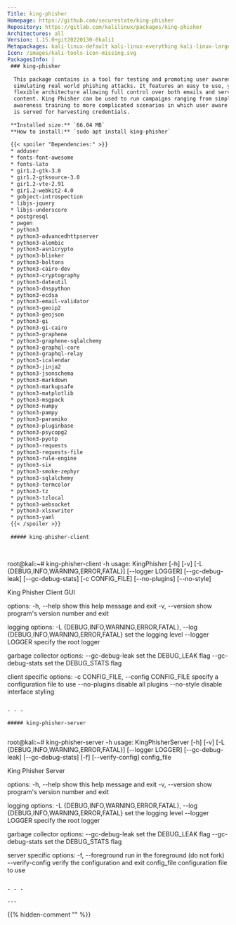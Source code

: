 ```yaml
---
Title: king-phisher
Homepage: https://github.com/securestate/king-phisher
Repository: https://gitlab.com/kalilinux/packages/king-phisher
Architectures: all
Version: 1.15.0+git20220130-0kali1
Metapackages: kali-linux-default kali-linux-everything kali-linux-large 
Icon: /images/kali-tools-icon-missing.svg
PackagesInfo: |
 ### king-phisher
 
  This package contains is a tool for testing and promoting user awareness by
  simulating real world phishing attacks. It features an easy to use, yet very
  flexible architecture allowing full control over both emails and server
  content. King Phisher can be used to run campaigns ranging from simple
  awareness training to more complicated scenarios in which user aware content
  is served for harvesting credentials.
 
 **Installed size:** `66.04 MB`  
 **How to install:** `sudo apt install king-phisher`  
 
 {{< spoiler "Dependencies:" >}}
 * adduser
 * fonts-font-awesome
 * fonts-lato
 * gir1.2-gtk-3.0
 * gir1.2-gtksource-3.0
 * gir1.2-vte-2.91
 * gir1.2-webkit2-4.0
 * gobject-introspection
 * libjs-jquery
 * libjs-underscore
 * postgresql
 * pwgen
 * python3
 * python3-advancedhttpserver 
 * python3-alembic 
 * python3-asn1crypto
 * python3-blinker 
 * python3-boltons 
 * python3-cairo-dev
 * python3-cryptography
 * python3-dateutil 
 * python3-dnspython 
 * python3-ecdsa 
 * python3-email-validator
 * python3-geoip2 
 * python3-geojson 
 * python3-gi
 * python3-gi-cairo
 * python3-graphene 
 * python3-graphene-sqlalchemy 
 * python3-graphql-core 
 * python3-graphql-relay 
 * python3-icalendar 
 * python3-jinja2 
 * python3-jsonschema 
 * python3-markdown
 * python3-markupsafe 
 * python3-matplotlib 
 * python3-msgpack 
 * python3-numpy
 * python3-pampy
 * python3-paramiko 
 * python3-pluginbase 
 * python3-psycopg2 
 * python3-pyotp 
 * python3-requests 
 * python3-requests-file 
 * python3-rule-engine
 * python3-six 
 * python3-smoke-zephyr 
 * python3-sqlalchemy 
 * python3-termcolor 
 * python3-tz 
 * python3-tzlocal 
 * python3-websocket 
 * python3-xlsxwriter 
 * python3-yaml 
 {{< /spoiler >}}
 
 ##### king-phisher-client
 
 
 ```
 root@kali:~# king-phisher-client -h
 usage: KingPhisher [-h] [-v] [-L {DEBUG,INFO,WARNING,ERROR,FATAL}]
                    [--logger LOGGER] [--gc-debug-leak] [--gc-debug-stats]
                    [-c CONFIG_FILE] [--no-plugins] [--no-style]
 
 King Phisher Client GUI
 
 options:
   -h, --help            show this help message and exit
   -v, --version         show program's version number and exit
 
 logging options:
   -L {DEBUG,INFO,WARNING,ERROR,FATAL}, --log {DEBUG,INFO,WARNING,ERROR,FATAL}
                         set the logging level
   --logger LOGGER       specify the root logger
 
 garbage collector options:
   --gc-debug-leak       set the DEBUG_LEAK flag
   --gc-debug-stats      set the DEBUG_STATS flag
 
 client specific options:
   -c CONFIG_FILE, --config CONFIG_FILE
                         specify a configuration file to use
   --no-plugins          disable all plugins
   --no-style            disable interface styling
 ```
 
 - - -
 
 ##### king-phisher-server
 
 
 ```
 root@kali:~# king-phisher-server -h
 usage: KingPhisherServer [-h] [-v] [-L {DEBUG,INFO,WARNING,ERROR,FATAL}]
                          [--logger LOGGER] [--gc-debug-leak]
                          [--gc-debug-stats] [-f] [--verify-config]
                          config_file
 
 King Phisher Server
 
 options:
   -h, --help            show this help message and exit
   -v, --version         show program's version number and exit
 
 logging options:
   -L {DEBUG,INFO,WARNING,ERROR,FATAL}, --log {DEBUG,INFO,WARNING,ERROR,FATAL}
                         set the logging level
   --logger LOGGER       specify the root logger
 
 garbage collector options:
   --gc-debug-leak       set the DEBUG_LEAK flag
   --gc-debug-stats      set the DEBUG_STATS flag
 
 server specific options:
   -f, --foreground      run in the foreground (do not fork)
   --verify-config       verify the configuration and exit
   config_file           configuration file to use
 ```
 
 - - -
 
---
```

{{% hidden-comment "<!--Do not edit anything above this line-->" %}}
